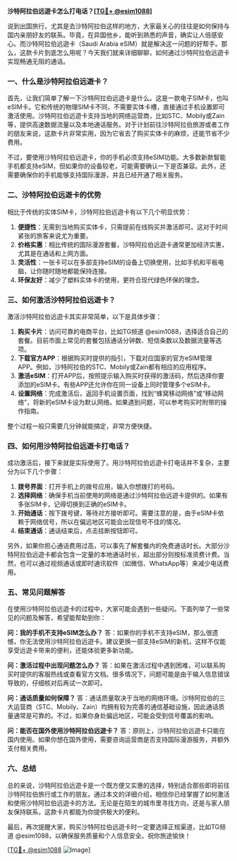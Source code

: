 **沙特阿拉伯远遊卡怎么打电话？[[TG💪+ @esim1088](https://t.me/s/esim1088)]**

说到出国旅行，尤其是去沙特阿拉伯这样的地方，大家最关心的往往是如何保持与国内亲朋好友的联系。毕竟，在异国他乡，能听到熟悉的声音，确实让人倍感安心。而沙特阿拉伯远遊卡（Saudi Arabia eSIM）就是解决这一问题的好帮手。那么，这款卡片到底怎么用呢？今天我们就来详细聊聊，如何通过沙特阿拉伯远遊卡实现畅通无阻的通话。

### **一、什么是沙特阿拉伯远遊卡？**

首先，让我们简单了解一下沙特阿拉伯远遊卡是什么。这是一款电子SIM卡，也叫eSIM卡。它和传统的物理SIM卡不同，不需要实体卡槽，直接通过手机设置即可激活使用。沙特阿拉伯远遊卡支持当地的网络运营商，比如STC、Mobily或Zain等，提供高速数据流量以及本地通话服务。对于计划前往沙特阿拉伯旅游或者工作的朋友来说，这款卡片非常实用，因为它省去了购买实体卡的麻烦，还能节省不少费用。

不过，要使用沙特阿拉伯远遊卡，你的手机必须支持eSIM功能。大多数新款智能手机都支持eSIM，但如果你的设备较老，可能需要确认一下是否兼容。此外，还需要确保你的手机能够支持国际漫游，并且已经开通了相关服务。

### **二、沙特阿拉伯远遊卡的优势**

相比于传统的实体SIM卡，沙特阿拉伯远遊卡有以下几个明显优势：

1. **便捷性**：无需到当地购买实体卡，只需提前在线购买并激活即可。这对于时间紧张的旅客来说尤为重要。
2. **价格实惠**：相比传统的国际漫游套餐，沙特阿拉伯远遊卡通常更加经济实惠，尤其是在通话和上网方面。
3. **灵活性**：一张卡可以在多部支持eSIM的设备上切换使用，比如手机和平板电脑，让你随时随地都能保持连接。
4. **环保友好**：减少了塑料实体卡的使用，更符合现代绿色环保的理念。

### **三、如何激活沙特阿拉伯远遊卡？**

激活沙特阿拉伯远遊卡其实非常简单，以下是具体步骤：

1. **购买卡片**：访问可靠的电商平台，比如TG频道 @esim1088，选择适合自己的套餐。目前市面上常见的套餐包括通话分钟数、短信条数以及数据流量等选项。
2. **下载官方APP**：根据购买时提供的指引，下载对应国家的官方eSIM管理APP。例如，沙特阿拉伯的STC、Mobily或Zain都有相应的应用程序。
3. **激活eSIM**：打开APP后，按照提示输入购买时获得的激活码，然后选择你要添加的eSIM卡。有些APP还允许你在同一设备上同时管理多个eSIM卡。
4. **设置网络**：完成激活后，返回手机设置页面，找到“蜂窝移动网络”或“移动网络”，将新的eSIM卡设为默认网络。如果遇到问题，可以参考购买时附带的操作指南。

整个过程一般只需要几分钟就能搞定，非常方便快捷。

### **四、如何用沙特阿拉伯远遊卡打电话？**

成功激活后，接下来就是实际使用了。用沙特阿拉伯远遊卡打电话并不复杂，主要分为以下几个步骤：

1. **拨号界面**：打开手机上的拨号应用，输入你想拨打的号码。
2. **选择网络**：确保手机当前使用的网络是通过沙特阿拉伯远遊卡提供的。如果有多张SIM卡，记得切换到正确的eSIM卡。
3. **开始通话**：按下拨号键，等待对方接听即可。需要注意的是，由于eSIM卡依赖于网络信号，所以在偏远地区可能会出现信号不佳的情况。
4. **结束通话**：通话结束后，点击挂断按钮即可。

另外，如果你担心通话费用过高，可以事先了解套餐内的免费通话时长。大部分沙特阿拉伯远遊卡都会包含一定量的本地通话时长，超出部分则按标准资费计费。当然，也可以通过视频通话或即时通讯软件（如微信、WhatsApp等）来减少电话费用。

### **五、常见问题解答**

在使用沙特阿拉伯远遊卡的过程中，大家可能会遇到一些疑问。下面列举了一些常见的问题及解答，希望能帮助到你：

**问：我的手机不支持eSIM怎么办？**
答：如果你的手机不支持eSIM，那么很遗憾，你无法使用沙特阿拉伯远遊卡。建议更换一部支持eSIM的新机，这样不仅能享受远遊卡带来的便利，还能体验更多新功能。

**问：激活过程中出现问题怎么办？**
答：如果在激活过程中遇到困难，可以联系购买时提供的客服热线或查看官方文档。很多情况下，问题可能是由于输入信息错误导致的，仔细核对后再试一次即可。

**问：通话质量如何保障？**
答：通话质量取决于当地的网络环境。沙特阿拉伯的三大运营商（STC、Mobily、Zain）均拥有较为完善的通信基础设施，因此通话质量通常是可靠的。不过，如果你身处偏远地区，可能会受到信号覆盖的影响。

**问：能否在国外使用沙特阿拉伯远遊卡？**
答：原则上，沙特阿拉伯远遊卡只能在国内使用。如果你想在国外使用，需要咨询运营商是否支持国际漫游服务，并额外支付相关费用。

### **六、总结**

总的来说，沙特阿拉伯远遊卡是一个既方便又实惠的选择，特别适合那些即将前往沙特阿拉伯旅行或工作的朋友。通过本文的详细介绍，相信你已经掌握了如何激活和使用沙特阿拉伯远遊卡的方法。无论是在陌生的城市里寻找方向，还是与家人朋友保持联系，这款卡片都能为你提供极大的便利。

最后，再次提醒大家，购买沙特阿拉伯远遊卡时一定要选择正规渠道，比如TG频道 @esim1088，以确保服务质量和个人信息安全。祝你旅途愉快！

[[TG💪+ @esim1088](https://t.me/s/esim1088) ![Image](https://i.postimg.cc/4NQfJmqS/Snipaste-2025-05-13-00-14-12.png)]